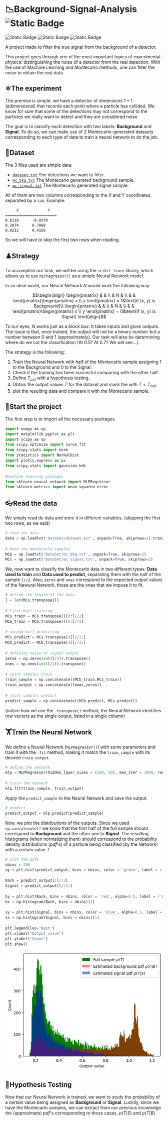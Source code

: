 # 📉Background-Signal-Analysis ![Static Badge](https://img.shields.io/badge/UAB-%23009900?style=for-the-badge)

![Static Badge](https://img.shields.io/badge/Python-white?logo=Python)
![Static Badge](https://img.shields.io/badge/Jupyter%20Notebook-white?logo=Jupyter)
![Static Badge](https://img.shields.io/badge/status-completed-green)

A project made to filter the true signal from the background of a detector.

This project goes through one of the most important topics of experimental physics: distinguishing the noise of a detector from the real detection. With the use of Machine Learning and Montecarlo methods, one can filter the noise to obtain the real data.

## ⚛️The experiment

The premise is simple: we have a detector of dimensions $1\times 1$ (adimensional) that records each point where a particle has collided. We know for sure that some of the detections may not correspond to the particles we really want to detect and they are considered noise. 

The goal is to classify each detection with two labels: **Background** and **Signal**. To do so, we can make use of 2 Montecarlo-generated datasets corresponding to each type of data to train a neural network to do the job.

## 📑Dataset

The 3 files used are simple data:

* [``dataset.txt``]() The detections we want to filter.
* [``mc_bkg.txt``]() The Montecarlo generated background sample.
* [``mc_signal.txt``]() The Montecarlo generated signal sample.

All of them are two columns corresponding to the $X$ and $Y$ coordinates, separated by a ``tab``. Example:
```file
     X             Y       
=======================
0.8110		-0.0370
0.2074		0.7868
0.8212		0.4156
```

So we will have to skip the first two rows when reading.

## ♟️Strategy

To accomplish our task, we will be using the ``scikit-learn`` library, which allows us to use ``MLPRegressor()`` as a simple Neural Network model.

In an ideal world, our Neural Network $N$ would work the following way:

```math
\begin{align}
\begin{pmatrix} & & \\ & N & \\ & & \end{pmatrix}\begin{pmatrix} x \\ y \end{pmatrix} = 1&\text{if (x, y) is Background}\\
\begin{pmatrix} & & \\ & N & \\ & & \end{pmatrix}\begin{pmatrix} x \\ y \end{pmatrix} = 0&\text{if (x, y) is Signal}
\end{align}
```

To our eyes, $N$ works just as a _black box_. It takes inputs and gives outputs. The issue is that, once trained, the output will not be a binary number but a number between 0 and 1 (approximately). Our task will also be determining where do we cut the classification (At 0.5? At 0.7? We will see...).

The strategy is the following:

1. Train the Neural Network with half of the Montecarlo sample assigning 1 to the Background and 0 to the Signal.
2. Check if the training has been succesful comparing with the other half.
3. Define $T_{cut}$ with a hypothesis testing.
4. Obtain the output values $T$ for the dataset and mask the with $T<T_{cut}$.
5. plot the resulting data and compare it with the Montecarlo sample.



## 🔰Start the project

The first step is to import all the necessary packages.

```python
import numpy as np
import matplotlib.pyplot as plt
import scipy as sp
from scipy.optimize import curve_fit
from scipy.stats import norm
from statistics import NormalDist
import plotly.express as px
from scipy.stats import gaussian_kde

#machine learning packages
from sklearn.neural_network import MLPRegressor
from sklearn.metrics import mean_squared_error
```

## 👓Read the data

We simply read de data and store it in different variables. (skipping the first two rows, as we said)

```python
# read the data
data = np.loadtxt('DataSet/dataset.txt', unpack=True, skiprows=2).transpose()

# Read the montecarlo samples
MCb = np.loadtxt('DataSet/mc_bkg.txt', unpack=True, skiprows=2)
MCs = np.loadtxt('DataSet/mc_signal.txt', unpack=True, skiprows=2)
```

We, now want to classify the Montecarlo data in two different types: **Data used to train** and **Data used to predict**, separating them with the half of the sample ``l//2``. Also, ``zeros`` and ``ones`` correspond to the expected output values of the Newural Network, those are the ones that we impose it to fit.

```python
# define the length of the data
l = len(MCs.transpose())

# first half training
MCs_train = MCs.transpose()[0:l//2]
MCb_train = MCb.transpose()[0:l//2]

# second half predicting
MCs_predict = MCs.transpose()[l//2:]
MCb_predict = MCb.transpose()[l//2:]

# defining noise or signal output
zeros = np.zeros(int(l/2)).transpose()
ones = np.ones(int(l/2)).transpose()

# joint samples train
train_sample = np.concatenate((MCb_train,MCs_train))
train_output = np.concatenate((ones,zeros))

# joint samples predict
predict_sample = np.concatenate((MCb_predict, MCs_predict))
```

(notice how we use the ``.transpose()`` method, the Neural Network identifies row vectors as the single output, listed in a single column)

## 🏋️Train the Neural Network

We define a Neural Network (``MLPRegressor()``) with some parameters and train it with the ``.fit`` method, making it match the ``train_sample`` with its desired ``train_output``.

```python
# define the network
mlp = MLPRegressor(hidden_layer_sizes = (100, 50), max_iter = 1000, random_state = 21)

# train the network
mlp.fit(train_sample, train_output)
```

Apply the ``predict_sample`` to the Neural Network and save the output.

```python
# predict
predict_output = mlp.predict(predict_sample)
```
Now, we plot the distributions of the outputs. Since we used ``np.concatenate()`` we know that the first half of the full sample should correspond to **Background** and the other one to **Signal**.
The resulting histograms (when normalizing them) should correspond to the probability density distributions (_pdf_'s) of a particle being classified (by the Network) with a certain value $T$.

```python
# plot the pdfs
nbins = 200
ay = plt.hist(predict_output, bins = nbins, color = 'green', label = r'Full sample $\rho(T)$')[0]

Back = predict_output[:l//2]
Signal = predict_output[l//2:]

by = plt.hist(Back, bins = nbins, color = 'red', alpha=0.5, label = r'Estimated background pdf $\rho(T|B)$')[0]
bx = np.histogram(Back, bins = nbins)[1]

sy = plt.hist(Signal, bins = nbins, color = 'blue', alpha=0.5, label = r'Estimated signal pdf $\rho(T|S)$')[0]
sx = np.histogram(Signal, bins = nbins)[1]

plt.legend(loc='best')
plt.xlabel("Output value")
plt.ylabel("Count")
plt.show()
```
![til](./Figures/Histogram.png)

## 🤔Hypothesis Testing

Now that our Neural Network is trained, we want to study the probability of a certain value being assigned as **Background** or **Signal**.
Luckily, since we have the Montecarlo samples, we can extract from our previous knowledge the (approximate) _pdf_'s corresponding to those cases, $\rho(T|S)$ and $\rho(T|B)$.
